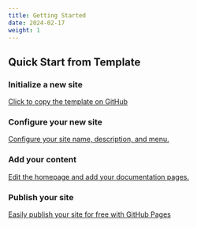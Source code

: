 ```yaml
---
title: Getting Started
date: 2024-02-17
weight: 1
---
```


## Quick Start from Template


### Initialize a new site

[Click to copy the template on GitHub](https://github.com/new?template_name=theme-documentation&template_owner=HugoBlox)

### Configure your new site

[Configure your site name, description, and menu.](https://docs.hugoblox.com/tutorial/blog/)

### Add your content

[Edit the homepage and add your documentation pages.](https://docs.hugoblox.com/tutorial/blog/)

### Publish your site

[Easily publish your site for free with GitHub Pages](https://docs.hugoblox.com/tutorial/blog/)

